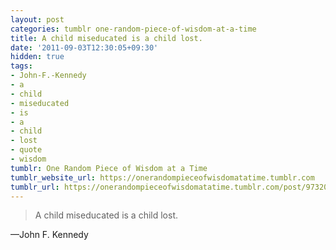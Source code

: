 ```yaml
---
layout: post
categories: tumblr one-random-piece-of-wisdom-at-a-time
title: A child miseducated is a child lost.
date: '2011-09-03T12:30:05+09:30'
hidden: true
tags:
- John-F.-Kennedy
- a
- child
- miseducated
- is
- a
- child
- lost
- quote
- wisdom
tumblr: One Random Piece of Wisdom at a Time
tumblr_website_url: https://onerandompieceofwisdomatatime.tumblr.com
tumblr_url: https://onerandompieceofwisdomatatime.tumblr.com/post/9732017865/a-child-miseducated-is-a-child-lost
---
```

> A child miseducated is a child lost.

—John F. Kennedy&nbsp;
